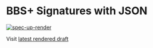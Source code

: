 # BBS+ Signatures with JSON

[![spec-up-render](https://github.com/tmarkovski/json-bbs-signatures/actions/workflows/render-specs.yml/badge.svg)](https://github.com/tmarkovski/json-bbs-signatures/actions/workflows/render-specs.yml)

Visit [latest rendered draft](https://tmarkovski.github.io/json-bbs-signatures)
